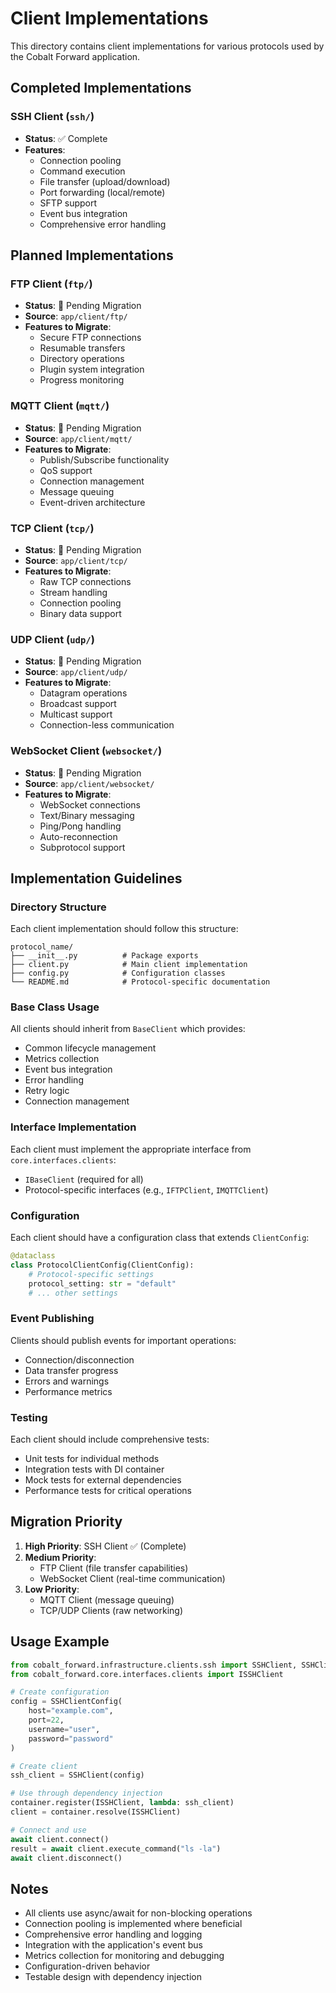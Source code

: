 # Client Implementations

This directory contains client implementations for various protocols used by the Cobalt Forward application.

## Completed Implementations

### SSH Client (`ssh/`)
- **Status**: ✅ Complete
- **Features**: 
  - Connection pooling
  - Command execution
  - File transfer (upload/download)
  - Port forwarding (local/remote)
  - SFTP support
  - Event bus integration
  - Comprehensive error handling

## Planned Implementations

### FTP Client (`ftp/`)
- **Status**: 🔄 Pending Migration
- **Source**: `app/client/ftp/`
- **Features to Migrate**:
  - Secure FTP connections
  - Resumable transfers
  - Directory operations
  - Plugin system integration
  - Progress monitoring

### MQTT Client (`mqtt/`)
- **Status**: 🔄 Pending Migration
- **Source**: `app/client/mqtt/`
- **Features to Migrate**:
  - Publish/Subscribe functionality
  - QoS support
  - Connection management
  - Message queuing
  - Event-driven architecture

### TCP Client (`tcp/`)
- **Status**: 🔄 Pending Migration
- **Source**: `app/client/tcp/`
- **Features to Migrate**:
  - Raw TCP connections
  - Stream handling
  - Connection pooling
  - Binary data support

### UDP Client (`udp/`)
- **Status**: 🔄 Pending Migration
- **Source**: `app/client/udp/`
- **Features to Migrate**:
  - Datagram operations
  - Broadcast support
  - Multicast support
  - Connection-less communication

### WebSocket Client (`websocket/`)
- **Status**: 🔄 Pending Migration
- **Source**: `app/client/websocket/`
- **Features to Migrate**:
  - WebSocket connections
  - Text/Binary messaging
  - Ping/Pong handling
  - Auto-reconnection
  - Subprotocol support

## Implementation Guidelines

### Directory Structure
Each client implementation should follow this structure:
```
protocol_name/
├── __init__.py          # Package exports
├── client.py            # Main client implementation
├── config.py            # Configuration classes
└── README.md            # Protocol-specific documentation
```

### Base Class Usage
All clients should inherit from `BaseClient` which provides:
- Common lifecycle management
- Metrics collection
- Event bus integration
- Error handling
- Retry logic
- Connection management

### Interface Implementation
Each client must implement the appropriate interface from `core.interfaces.clients`:
- `IBaseClient` (required for all)
- Protocol-specific interfaces (e.g., `IFTPClient`, `IMQTTClient`)

### Configuration
Each client should have a configuration class that extends `ClientConfig`:
```python
@dataclass
class ProtocolClientConfig(ClientConfig):
    # Protocol-specific settings
    protocol_setting: str = "default"
    # ... other settings
```

### Event Publishing
Clients should publish events for important operations:
- Connection/disconnection
- Data transfer progress
- Errors and warnings
- Performance metrics

### Testing
Each client should include comprehensive tests:
- Unit tests for individual methods
- Integration tests with DI container
- Mock tests for external dependencies
- Performance tests for critical operations

## Migration Priority

1. **High Priority**: SSH Client ✅ (Complete)
2. **Medium Priority**: 
   - FTP Client (file transfer capabilities)
   - WebSocket Client (real-time communication)
3. **Low Priority**:
   - MQTT Client (message queuing)
   - TCP/UDP Clients (raw networking)

## Usage Example

```python
from cobalt_forward.infrastructure.clients.ssh import SSHClient, SSHClientConfig
from cobalt_forward.core.interfaces.clients import ISSHClient

# Create configuration
config = SSHClientConfig(
    host="example.com",
    port=22,
    username="user",
    password="password"
)

# Create client
ssh_client = SSHClient(config)

# Use through dependency injection
container.register(ISSHClient, lambda: ssh_client)
client = container.resolve(ISSHClient)

# Connect and use
await client.connect()
result = await client.execute_command("ls -la")
await client.disconnect()
```

## Notes

- All clients use async/await for non-blocking operations
- Connection pooling is implemented where beneficial
- Comprehensive error handling and logging
- Integration with the application's event bus
- Metrics collection for monitoring and debugging
- Configuration-driven behavior
- Testable design with dependency injection
